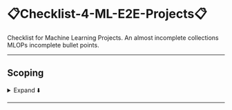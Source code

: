 #  📋Checklist-4-ML-E2E-Projects📋
Checklist for Machine Learning Projects. An almost incomplete collections MLOPs incomplete bullet points.
***

## Scoping
<details>
<summary>Expand ⬇️</summary>
<br>

-  ✅ What is the project main objective?
-  ✅ Which part of the main objective a ML is addressing?
-  ✅ Establish a baseline against which your ML will be considered an improvement
-  ✅ Are there any solutions not based on a ML model?
-  ✅ Chose: KPIs	
-  ✅ Monitor your project's objective idea. If this changes then we have something called **concept drift**

</details>

***
